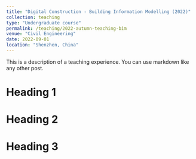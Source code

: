 ```yaml
---
title: "Digital Construction - Building Information Modelling (2022)"
collection: teaching
type: "Undergraduate course"
permalink: /teaching/2022-autumn-teaching-bim
venue: "Civil Engineering"
date: 2022-09-01
location: "Shenzhen, China"
---
```


This is a description of a teaching experience. You can use markdown like any other post.

Heading 1
======

Heading 2
======

Heading 3
======

